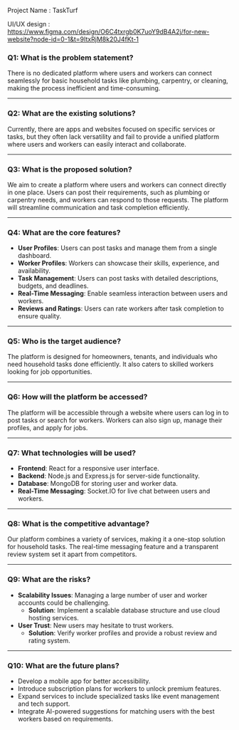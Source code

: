 Project Name : TaskTurf

UI/UX design : https://www.figma.com/design/O6C4txrgb0K7uoY9dB4A2j/for-new-website?node-id=0-1&t=9ItxRjM8k20J4fKt-1

### Q1: What is the problem statement?  
There is no dedicated platform where users and workers can connect seamlessly for basic household tasks like plumbing, carpentry, or cleaning, making the process inefficient and time-consuming.  

---

### Q2: What are the existing solutions?  
Currently, there are apps and websites focused on specific services or tasks, but they often lack versatility and fail to provide a unified platform where users and workers can easily interact and collaborate.  

---

### Q3: What is the proposed solution?  
We aim to create a platform where users and workers can connect directly in one place. Users can post their requirements, such as plumbing or carpentry needs, and workers can respond to those requests. The platform will streamline communication and task completion efficiently.  

---

### Q4: What are the core features?  
- **User Profiles**: Users can post tasks and manage them from a single dashboard.  
- **Worker Profiles**: Workers can showcase their skills, experience, and availability.  
- **Task Management**: Users can post tasks with detailed descriptions, budgets, and deadlines.  
- **Real-Time Messaging**: Enable seamless interaction between users and workers.  
- **Reviews and Ratings**: Users can rate workers after task completion to ensure quality.  

---

### Q5: Who is the target audience?  
The platform is designed for homeowners, tenants, and individuals who need household tasks done efficiently. It also caters to skilled workers looking for job opportunities.  

---

### Q6: How will the platform be accessed?  
The platform will be accessible through a website where users can log in to post tasks or search for workers. Workers can also sign up, manage their profiles, and apply for jobs.  

---

### Q7: What technologies will be used?  
- **Frontend**: React for a responsive user interface.  
- **Backend**: Node.js and Express.js for server-side functionality.  
- **Database**: MongoDB for storing user and worker data.  
- **Real-Time Messaging**: Socket.IO for live chat between users and workers.  

---

### Q8: What is the competitive advantage?  
Our platform combines a variety of services, making it a one-stop solution for household tasks. The real-time messaging feature and a transparent review system set it apart from competitors.  

---

### Q9: What are the risks?  
- **Scalability Issues**: Managing a large number of user and worker accounts could be challenging.  
  - **Solution**: Implement a scalable database structure and use cloud hosting services.  
- **User Trust**: New users may hesitate to trust workers.  
  - **Solution**: Verify worker profiles and provide a robust review and rating system.  

---

### Q10: What are the future plans?  
- Develop a mobile app for better accessibility.  
- Introduce subscription plans for workers to unlock premium features.  
- Expand services to include specialized tasks like event management and tech support.  
- Integrate AI-powered suggestions for matching users with the best workers based on requirements.  
